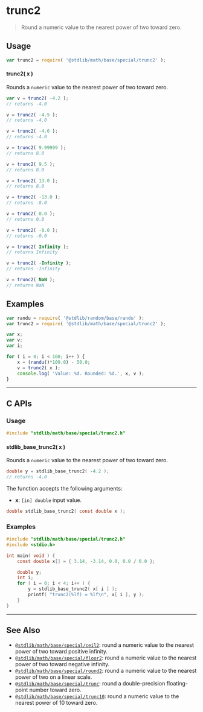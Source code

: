 <!--

@license Apache-2.0

Copyright (c) 2018 The Stdlib Authors.

Licensed under the Apache License, Version 2.0 (the "License");
you may not use this file except in compliance with the License.
You may obtain a copy of the License at

   http://www.apache.org/licenses/LICENSE-2.0

Unless required by applicable law or agreed to in writing, software
distributed under the License is distributed on an "AS IS" BASIS,
WITHOUT WARRANTIES OR CONDITIONS OF ANY KIND, either express or implied.
See the License for the specific language governing permissions and
limitations under the License.

-->

# trunc2

> Round a numeric value to the nearest power of two toward zero.

<section class="usage">

## Usage

```javascript
var trunc2 = require( '@stdlib/math/base/special/trunc2' );
```

#### trunc2( x )

Rounds a `numeric` value to the nearest power of two toward zero.

```javascript
var v = trunc2( -4.2 );
// returns -4.0

v = trunc2( -4.5 );
// returns -4.0

v = trunc2( -4.6 );
// returns -4.0

v = trunc2( 9.99999 );
// returns 8.0

v = trunc2( 9.5 );
// returns 8.0

v = trunc2( 13.0 );
// returns 8.0

v = trunc2( -13.0 );
// returns -8.0

v = trunc2( 0.0 );
// returns 0.0

v = trunc2( -0.0 );
// returns -0.0

v = trunc2( Infinity );
// returns Infinity

v = trunc2( -Infinity );
// returns -Infinity

v = trunc2( NaN );
// returns NaN
```

</section>

<!-- /.usage -->

<section class="examples">

## Examples

<!-- eslint no-undef: "error" -->

```javascript
var randu = require( '@stdlib/random/base/randu' );
var trunc2 = require( '@stdlib/math/base/special/trunc2' );

var x;
var v;
var i;

for ( i = 0; i < 100; i++ ) {
    x = (randu()*100.0) - 50.0;
    v = trunc2( x );
    console.log( 'Value: %d. Rounded: %d.', x, v );
}
```

</section>

<!-- /.examples -->

<!-- C interface documentation. -->

* * *

<section class="c">

## C APIs

<!-- Section to include introductory text. Make sure to keep an empty line after the intro `section` element and another before the `/section` close. -->

<section class="intro">

</section>

<!-- /.intro -->

<!-- C usage documentation. -->

<section class="usage">

### Usage

```c
#include "stdlib/math/base/special/trunc2.h"
```

#### stdlib_base_trunc2( x )

Rounds a `numeric` value to the nearest power of two toward zero.

```c
double y = stdlib_base_trunc2( -4.2 );
// returns -4.0
```

The function accepts the following arguments:

-   **x**: `[in] double` input value.

```c
double stdlib_base_trunc2( const double x );
```

</section>

<!-- /.usage -->

<!-- C API usage notes. Make sure to keep an empty line after the `section` element and another before the `/section` close. -->

<section class="notes">

</section>

<!-- /.notes -->

<!-- C API usage examples. -->

<section class="examples">

### Examples

```c
#include "stdlib/math/base/special/trunc2.h"
#include <stdio.h>

int main( void ) {
    const double x[] = { 3.14, -3.14, 0.0, 0.0 / 0.0 };

    double y;
    int i;
    for ( i = 0; i < 4; i++ ) {
        y = stdlib_base_trunc2( x[ i ] );
        printf( "trunc2(%lf) = %lf\n", x[ i ], y );
    }
}
```

</section>

<!-- /.examples -->

</section>

<!-- /.c -->

<!-- Section for related `stdlib` packages. Do not manually edit this section, as it is automatically populated. -->

<section class="related">

* * *

## See Also

-   <span class="package-name">[`@stdlib/math/base/special/ceil2`][@stdlib/math/base/special/ceil2]</span><span class="delimiter">: </span><span class="description">round a numeric value to the nearest power of two toward positive infinity.</span>
-   <span class="package-name">[`@stdlib/math/base/special/floor2`][@stdlib/math/base/special/floor2]</span><span class="delimiter">: </span><span class="description">round a numeric value to the nearest power of two toward negative infinity.</span>
-   <span class="package-name">[`@stdlib/math/base/special/round2`][@stdlib/math/base/special/round2]</span><span class="delimiter">: </span><span class="description">round a numeric value to the nearest power of two on a linear scale.</span>
-   <span class="package-name">[`@stdlib/math/base/special/trunc`][@stdlib/math/base/special/trunc]</span><span class="delimiter">: </span><span class="description">round a double-precision floating-point number toward zero.</span>
-   <span class="package-name">[`@stdlib/math/base/special/trunc10`][@stdlib/math/base/special/trunc10]</span><span class="delimiter">: </span><span class="description">round a numeric value to the nearest power of 10 toward zero.</span>

</section>

<!-- /.related -->

<!-- Section for all links. Make sure to keep an empty line after the `section` element and another before the `/section` close. -->

<section class="links">

<!-- <related-links> -->

[@stdlib/math/base/special/ceil2]: https://github.com/stdlib-js/stdlib/tree/develop/lib/node_modules/%40stdlib/math/base/special/ceil2

[@stdlib/math/base/special/floor2]: https://github.com/stdlib-js/stdlib/tree/develop/lib/node_modules/%40stdlib/math/base/special/floor2

[@stdlib/math/base/special/round2]: https://github.com/stdlib-js/stdlib/tree/develop/lib/node_modules/%40stdlib/math/base/special/round2

[@stdlib/math/base/special/trunc]: https://github.com/stdlib-js/stdlib/tree/develop/lib/node_modules/%40stdlib/math/base/special/trunc

[@stdlib/math/base/special/trunc10]: https://github.com/stdlib-js/stdlib/tree/develop/lib/node_modules/%40stdlib/math/base/special/trunc10

<!-- </related-links> -->

</section>

<!-- /.links -->
